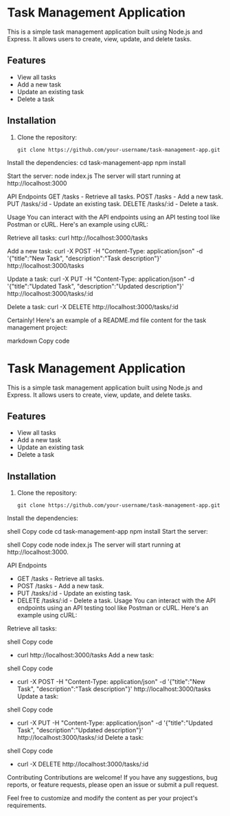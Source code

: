 # Task Management Application

This is a simple task management application built using Node.js and Express. It allows users to create, view, update, and delete tasks.

## Features

- View all tasks
- Add a new task
- Update an existing task
- Delete a task

## Installation

1. Clone the repository:

   ```shell
   git clone https://github.com/your-username/task-management-app.git
   
Install the dependencies:
  cd task-management-app
  npm install

Start the server:
  node index.js
The server will start running at http://localhost:3000

API Endpoints
  GET /tasks - Retrieve all tasks.
  POST /tasks - Add a new task.
  PUT /tasks/:id - Update an existing task.
  DELETE /tasks/:id - Delete a task.

Usage
You can interact with the API endpoints using an API testing tool like Postman or cURL. Here's an example using cURL:

Retrieve all tasks:
  curl http://localhost:3000/tasks

Add a new task:
  curl -X POST -H "Content-Type: application/json" -d '{"title":"New Task", "description":"Task description"}' http://localhost:3000/tasks

Update a task:
  curl -X PUT -H "Content-Type: application/json" -d '{"title":"Updated Task", "description":"Updated description"}' http://localhost:3000/tasks/:id

Delete a task:
  curl -X DELETE http://localhost:3000/tasks/:id


Certainly! Here's an example of a README.md file content for the task management project:

markdown
Copy code
# Task Management Application

This is a simple task management application built using Node.js and Express. It allows users to create, view, update, and delete tasks.

## Features

- View all tasks
- Add a new task
- Update an existing task
- Delete a task

## Installation

1. Clone the repository:

   ```shell
   git clone https://github.com/your-username/task-management-app.git
Install the dependencies:

shell
Copy code
cd task-management-app
npm install
Start the server:

shell
Copy code
node index.js
The server will start running at http://localhost:3000.

API Endpoints
- GET /tasks - Retrieve all tasks.
- POST /tasks - Add a new task.
- PUT /tasks/:id - Update an existing task.
- DELETE /tasks/:id - Delete a task.
Usage
  You can interact with the API endpoints using an API testing tool like Postman or cURL. Here's an example using cURL:

Retrieve all tasks:

shell
Copy code
- curl http://localhost:3000/tasks
Add a new task:

shell
Copy code
- curl -X POST -H "Content-Type: application/json" -d '{"title":"New Task", "description":"Task description"}' http://localhost:3000/tasks
Update a task:

shell
Copy code
- curl -X PUT -H "Content-Type: application/json" -d '{"title":"Updated Task", "description":"Updated description"}' http://localhost:3000/tasks/:id
Delete a task:

shell
Copy code
- curl -X DELETE http://localhost:3000/tasks/:id

Contributing
Contributions are welcome! If you have any suggestions, bug reports, or feature requests, please open an issue or submit a pull request.
  

  
Feel free to customize and modify the content as per your project's requirements.
